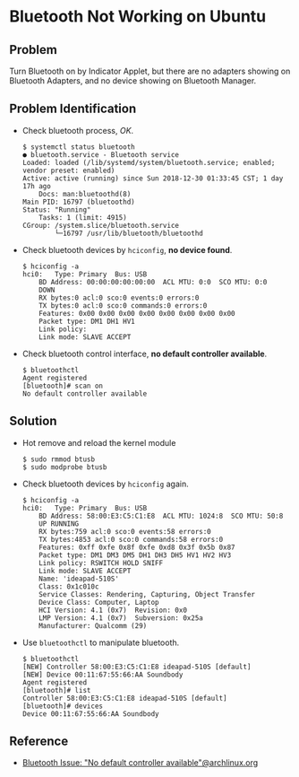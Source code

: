 # Bluetooth Not Working on Ubuntu

## Problem

Turn Bluetooth on by Indicator Applet, but there are no adapters showing on Bluetooth Adapters, and no device showing on Bluetooth Manager.

## Problem Identification

* Check bluetooth process, *OK*.

    ```shell
    $ systemctl status bluetooth
    ● bluetooth.service - Bluetooth service
    Loaded: loaded (/lib/systemd/system/bluetooth.service; enabled; vendor preset: enabled)
    Active: active (running) since Sun 2018-12-30 01:33:45 CST; 1 day 17h ago
        Docs: man:bluetoothd(8)
    Main PID: 16797 (bluetoothd)
    Status: "Running"
        Tasks: 1 (limit: 4915)
    CGroup: /system.slice/bluetooth.service
            └─16797 /usr/lib/bluetooth/bluetoothd
    ```

* Check bluetooth devices by `hciconfig`, **no device found**.

    ```shell
    $ hciconfig -a
    hci0:	Type: Primary  Bus: USB
        BD Address: 00:00:00:00:00:00  ACL MTU: 0:0  SCO MTU: 0:0
        DOWN
        RX bytes:0 acl:0 sco:0 events:0 errors:0
        TX bytes:0 acl:0 sco:0 commands:0 errors:0
        Features: 0x00 0x00 0x00 0x00 0x00 0x00 0x00 0x00
        Packet type: DM1 DH1 HV1
        Link policy:
        Link mode: SLAVE ACCEPT
    ```

* Check bluetooth control interface, **no default controller available**.

    ```shell
    $ bluetoothctl
    Agent registered
    [bluetooth]# scan on
    No default controller available
    ```

## Solution

* Hot remove and reload the kernel module

    ```console
    $ sudo rmmod btusb
    $ sudo modprobe btusb
    ```

* Check bluetooth devices by `hciconfig` again.

    ```shell
    $ hciconfig -a
    hci0:	Type: Primary  Bus: USB
        BD Address: 58:00:E3:C5:C1:E8  ACL MTU: 1024:8  SCO MTU: 50:8
        UP RUNNING
        RX bytes:759 acl:0 sco:0 events:58 errors:0
        TX bytes:4853 acl:0 sco:0 commands:58 errors:0
        Features: 0xff 0xfe 0x8f 0xfe 0xd8 0x3f 0x5b 0x87
        Packet type: DM1 DM3 DM5 DH1 DH3 DH5 HV1 HV2 HV3
        Link policy: RSWITCH HOLD SNIFF
        Link mode: SLAVE ACCEPT
        Name: 'ideapad-510S'
        Class: 0x1c010c
        Service Classes: Rendering, Capturing, Object Transfer
        Device Class: Computer, Laptop
        HCI Version: 4.1 (0x7)  Revision: 0x0
        LMP Version: 4.1 (0x7)  Subversion: 0x25a
        Manufacturer: Qualcomm (29)
    ```

* Use `bluetoothctl` to manipulate bluetooth.

    ```shell
    $ bluetoothctl
    [NEW] Controller 58:00:E3:C5:C1:E8 ideapad-510S [default]
    [NEW] Device 00:11:67:55:66:AA Soundbody
    Agent registered
    [bluetooth]# list
    Controller 58:00:E3:C5:C1:E8 ideapad-510S [default]
    [bluetooth]# devices
    Device 00:11:67:55:66:AA Soundbody
    ```

## Reference

* [Bluetooth Issue: "No default controller available"@archlinux.org](https://bbs.archlinux.org/viewtopic.php?pid=1731068#p1731068)